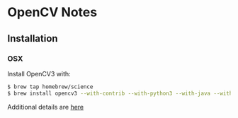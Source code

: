 # OpenCV Notes

## Installation

### OSX

Install OpenCV3 with:

```bash
$ brew tap homebrew/science
$ brew install opencv3 --with-contrib --with-python3 --with-java --with-examples 
```

Additional details are [here](http://www.pyimagesearch.com/2016/12/19/install-opencv-3-on-macos-with-homebrew-the-easy-way/)